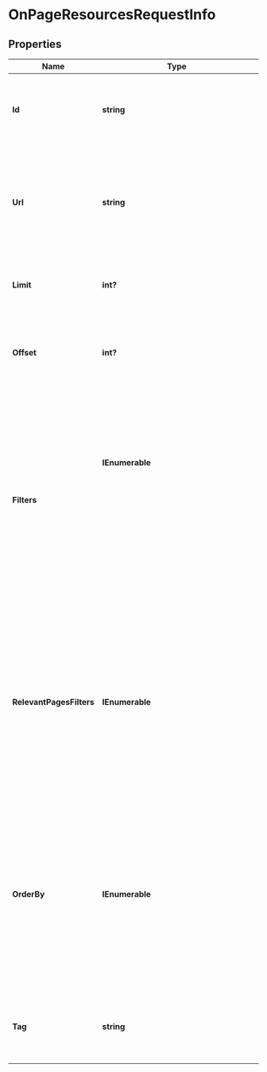 # OnPageResourcesRequestInfo


## Properties

| Name | Type | Description | Notes |
|------------ | ------------- | ------------- | -------------|
**Id** | **string** | ID of the task<br>required field<br>you can get this ID in the response of the Task POST endpoint<br>example:<br>“07131248-1535-0216-1000-17384017ad04” |[optional]|
**Url** | **string** | page URL<br>optional field<br>specify this field if you want to get the resources for a specific page<br>note that to obtain resource’s meta from a particular URL, you should specify the URL in this field;<br>if you do not indicate a url when setting a task, resource’s meta in the results will be returned based on the data from the page where our crawler first saw the resource |[optional]|
**Limit** | **int?** | the maximum number of returned resources<br>optional field<br>default value: 100<br>maximum value: 1000 |[optional]|
**Offset** | **int?** | offset in the results array of returned resources<br>optional field<br>default value: 0<br>if you specify the 10 value, the first ten resources in the results array will be omitted and the data will be provided for the successive resources |[optional]|
**Filters** | **IEnumerable<object>** | array of results filtering parameters<br>optional field<br>you can add several filters at once (8 filters maximum)<br>you should set a logical operator and, or between the conditions<br>the following operators are supported:<br>regex, not_regex, <, <=, >, >=, =, <>, in, not_in, like, not_like<br>you can use the % operator with like and not_like to match any string of zero or more characters<br>example:<br>['resource_type','=','stylesheet']<br>[['resource_type','=','image'],<br>'and',['checks.is_https','=',false]]<br>[['fetch_timing.duration_time','>',1],'and',[['total_transfer_size','>',100],'or',['checks.high_loading_time','=',true]]]<br>The full list of possible filters is available by this link. |[optional]|
**RelevantPagesFilters** | **IEnumerable<string>** | filter the resources by relevant pages<br>optional field<br>you can use this field to obtain resources from pages matching to the defined parameters<br>you can apply the same filters here as available for the pages endpoint<br>you can add several filters at once (8 filters maximum)<br>you should set a logical operator and, or between the conditions<br>the following operators are supported:<br>regex, not_regex, <, <=, >, >=, =, <>, in, not_in, like, not_like<br>you can use the % operator with like and not_like to match any string of zero or more characters<br>example:<br>['checks.no_image_title','=',true] |[optional]|
**OrderBy** | **IEnumerable<string>** | results sorting rules<br>optional field<br>you can use the same values as in the filters array to sort the results<br>possible sorting types:<br>asc – results will be sorted in the ascending order<br>desc – results will be sorted in the descending order<br>you should use a comma to set up a sorting type<br>example:<br>['size,desc']<br>note that you can set no more than three sorting rules in a single request<br>you should use a comma to separate several sorting rules<br>example:<br>['size,desc','fetch_timing.fetch_end,desc'] |[optional]|
**Tag** | **string** | user-defined task identifier<br>optional field<br>the character limit is 255<br>you can use this parameter to identify the task and match it with the result<br>you will find the specified tag value in the data object of the response |[optional]|
